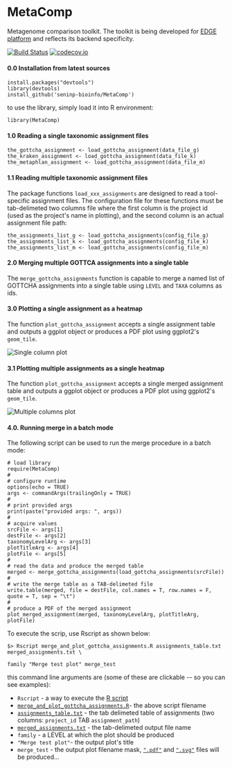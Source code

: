# MetaComp

Metagenome comparison toolkit. The toolkit is being developed for [EDGE platform](https://github.com/LANL-Bioinformatics/EDGE) and reflects its backend specificity. 

[![Build Status](https://travis-ci.org/seninp-bioinfo/MetaComp.svg?branch=master)](https://travis-ci.org/seninp-bioinfo/MetaComp?branch=master)
[![codecov.io](http://codecov.io/github/seninp-bioinfo/MetaComp/coverage.svg?branch=master)](http://codecov.io/github/seninp-bioinfo/MetaComp?branch=master)

#### 0.0 Installation from latest sources
    install.packages("devtools")
    library(devtools)
    install_github('seninp-bioinfo/MetaComp')
    
to use the library, simply load it into R environment:

    library(MetaComp)

#### 1.0 Reading a single taxonomic assignment files
    the_gottcha_assignment <- load_gottcha_assignment(data_file_g)
    the_kraken_assignment <- load_gottcha_assignment(data_file_k)
    the_metaphlan_assignment <- load_gottcha_assignment(data_file_m)
    
#### 1.1 Reading multiple taxonomic assignment files
The package functions `load_xxx_assignments` are designed to read a tool-specific assignment files. The configuration file for these functions must be tab-delimeted two columns file where the first column is the project id (used as the project's name in plotting), and the second column is an actual assignment file path:

    the_assignments_list_g <- load_gottcha_assignments(config_file_g)
    the_assignments_list_k <- load_gottcha_assignments(config_file_k)
    the_assignments_list_m <- load_gottcha_assignments(config_file_m)

#### 2.0 Merging multiple GOTTCA assignments into a single table
The `merge_gottcha_assignments` function is capable to merge a named list of GOTTCHA assignments into a single table using `LEVEL` and `TAXA` columns as ids. 

#### 3.0 Plotting a single assignment as a heatmap
The function `plot_gottcha_assignment` accepts a single assignment table and outputs a ggplot object or produces a PDF plot using ggplot2's `geom_tile`.

![Single column plot](https://raw.githubusercontent.com/seninp-bioinfo/MetaComp/master/inst/site/test1.png)
    
#### 3.1 Plotting multiple assignments as a single heatmap
The function `plot_gottcha_assignment` accepts a single merged assignment table and outputs a ggplot object or produces a PDF plot using ggplot2's `geom_tile`.

![Multiple columns plot](https://raw.githubusercontent.com/seninp-bioinfo/MetaComp/master/inst/site/test2.png)

#### 4.0. Running merge in a batch mode
The following script can be used to run the merge procedure in a batch mode: 
    
    # load library
    require(MetaComp)
    #
    # configure runtime
    options(echo = TRUE)
    args <- commandArgs(trailingOnly = TRUE)
    #
    # print provided args
    print(paste("provided args: ", args))
    #
    # acquire values
    srcFile <- args[1]
    destFile <- args[2]
    taxonomyLevelArg <- args[3]
    plotTitleArg <- args[4]
    plotFile <- args[5]
    #
    # read the data and produce the merged table
    merged <- merge_gottcha_assignments(load_gottcha_assignments(srcFile))
    #
    # write the merge table as a TAB-delimeted file
    write.table(merged, file = destFile, col.names = T, row.names = F, quote = T, sep = "\t")
    #
    # produce a PDF of the merged assignment
    plot_merged_assignment(merged, taxonomyLevelArg, plotTitleArg, plotFile)
    
To execute the scrip, use Rscript as shown below:

    $> Rscript merge_and_plot_gottcha_assignments.R assignments_table.txt merged_assignments.txt \
                                                                     family "Merge test plot" merge_test
    
this command line arguments are (some of these are clickable -- so you can see examples):
* `Rscript` - a way to execute the [R script](https://stat.ethz.ch/R-manual/R-devel/library/utils/html/Rscript.html)
* [`merge_and_plot_gottcha_assignments.R`](https://raw.githubusercontent.com/seninp-bioinfo/MetaComp/master/inst/site/merge_and_plot_gottcha_assignments.R)- the above script filename
* [`assignments_table.txt`](https://raw.githubusercontent.com/seninp-bioinfo/MetaComp/master/inst/site/assignments_table.txt) - the tab delimeted table of assignments (two columns: `project_id` TAB `assignment_path`)
* [`merged_assignments.txt`](https://raw.githubusercontent.com/seninp-bioinfo/MetaComp/master/inst/site/merged_assignments.txt) - the tab-delimeted output file name
* `family` - a LEVEL at which the plot should be produced
* `"Merge test plot"`- the output plot's title
* `merge_test` - the output plot filename mask, [`".pdf"`](https://github.com/seninp-bioinfo/MetaComp/blob/master/inst/site/merge_test.pdf) and [`".svg"`](https://github.com/seninp-bioinfo/MetaComp/blob/master/inst/site/merge_test.svg) files will be produced...
